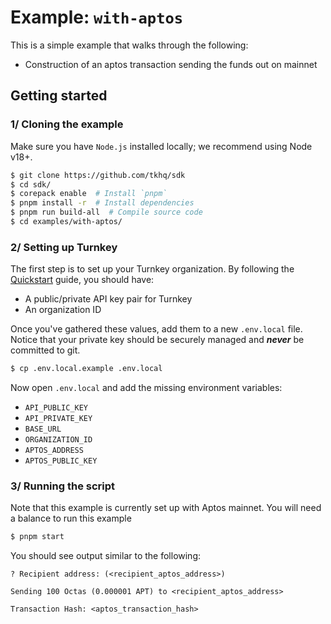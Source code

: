 # Example: `with-aptos`

This is a simple example that walks through the following:

- Construction of an aptos transaction sending the funds out on mainnet

## Getting started

### 1/ Cloning the example

Make sure you have `Node.js` installed locally; we recommend using Node v18+.

```bash
$ git clone https://github.com/tkhq/sdk
$ cd sdk/
$ corepack enable  # Install `pnpm`
$ pnpm install -r  # Install dependencies
$ pnpm run build-all  # Compile source code
$ cd examples/with-aptos/
```

### 2/ Setting up Turnkey

The first step is to set up your Turnkey organization. By following the [Quickstart](https://docs.turnkey.com/getting-started/quickstart) guide, you should have:

- A public/private API key pair for Turnkey
- An organization ID

Once you've gathered these values, add them to a new `.env.local` file. Notice that your private key should be securely managed and **_never_** be committed to git.

```bash
$ cp .env.local.example .env.local
```

Now open `.env.local` and add the missing environment variables:

- `API_PUBLIC_KEY`
- `API_PRIVATE_KEY`
- `BASE_URL`
- `ORGANIZATION_ID`
- `APTOS_ADDRESS`
- `APTOS_PUBLIC_KEY`


### 3/ Running the script

Note that this example is currently set up with Aptos mainnet. You will need a balance to run this example

```bash
$ pnpm start
```

You should see output similar to the following:

```
? Recipient address: (<recipient_aptos_address>)

Sending 100 Octas (0.000001 APT) to <recipient_aptos_address>

Transaction Hash: <aptos_transaction_hash>
```